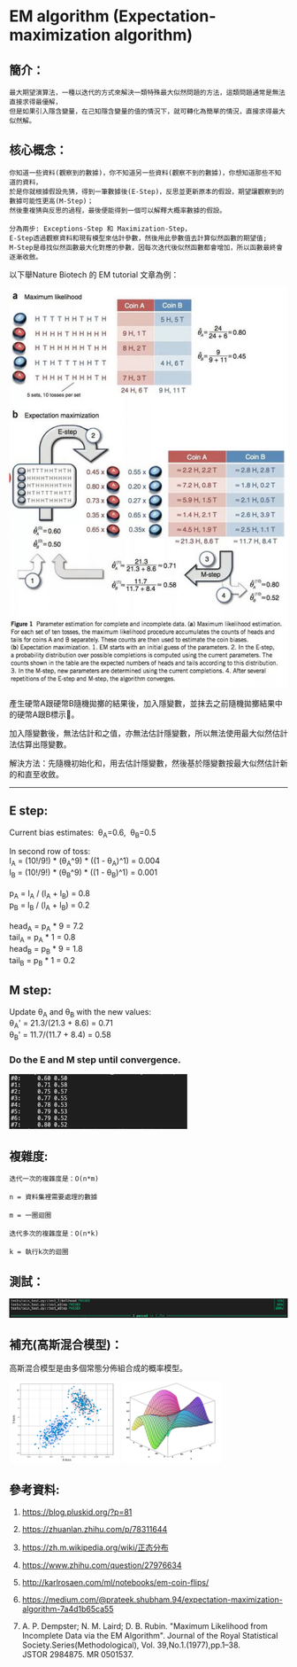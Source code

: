 # EM algorithm (Expectation-maximization algorithm) 

## 簡介：
```
最大期望演算法，一種以迭代的方式來解決一類特殊最大似然問題的方法，這類問題通常是無法直接求得最優解，
但是如果引入隱含變量，在己知隱含變量的值的情況下，就可轉化為簡單的情況，直接求得最大似然解。
```
## 核心概念：
```
你知道一些資料(觀察到的數據)，你不知道另一些資料(觀察不到的數據)，你想知道那些不知道的資料，
於是你就根據假設先猜，得到一筆數據後(E-Step)，反思並更新原本的假設，期望讓觀察到的數據可能性更高(M-Step)；
然後重複猜與反思的過程，最後便能得到一個可以解釋大概率數據的假設。

分為兩步: Exceptions-Step 和 Maximization-Step，
E-Step透過觀察資料和現有模型來估計參數，然後用此參數值去計算似然函數的期望值;
M-Step是尋找似然函數最大化對應的參數，因每次迭代後似然函數都會增加，所以函數最終會逐漸收斂。
```


以下舉Nature Biotech 的 EM tutorial 文章為例：

<img src='img/1.jpg'>

產生硬幣A跟硬幣B隨機拋擲的結果後，加入隱變數，並抹去之前隨機拋擲結果中的硬幣A跟B標示。

加入隱變數後，無法估計和之值，亦無法估計隱變數，所以無法使用最大似然估計法估算出隱變數。

解決方法：先隨機初始化和，用去估計隱變數，然後基於隱變數按最大似然估計新的和直至收斂。

----------------------------------------------------------------------------------

## E step:

Current bias estimates:&nbsp;&nbsp;θ<sub>A</sub>=0.6,&nbsp;&nbsp;θ<sub>B</sub>=0.5

In second row of toss:<br>
l<sub>A</sub> = (10!/9!) * (θ<sub>A</sub>^9) * ((1 - θ<sub>A</sub>)^1) = 0.004<br>
l<sub>B</sub> = (10!/9!) * (θ<sub>B</sub>^9) * ((1 - θ<sub>B</sub>)^1) = 0.001<br><br>
p<sub>A</sub> = l<sub>A</sub> / (l<sub>A</sub> + l<sub>B</sub>) = 0.8<br>
p<sub>B</sub> = l<sub>B</sub> / (l<sub>A</sub> + l<sub>B</sub>) = 0.2<br><br>
head<sub>A</sub> = p<sub>A</sub> * 9 = 7.2<br>
tail<sub>A</sub> = p<sub>A</sub> * 1 = 0.8<br>
head<sub>B</sub> = p<sub>B</sub> * 9 = 1.8<br>
tail<sub>B</sub> = p<sub>B</sub> * 1 = 0.2<br>


## M step:

Update θ<sub>A</sub> and θ<sub>B</sub> with the new values:<br>
θ<sub>A</sub>' = 21.3/(21.3 + 8.6) = 0.71<br>
θ<sub>B</sub>' = 11.7/(11.7 + 8.4) = 0.58

### Do the E and M step until convergence.

<img src='img/3.png'>

## 複雜度:
```
迭代一次的複雜度是：O(n*m)

n = 資料集裡需要處理的數據

m = 一圈迴圈

迭代多次的複雜度是：O(n*k)

k = 執行k次的迴圈
```
## 測試：

<img src='img/2.png'>

## 補充(高斯混合模型)：

高斯混合模型是由多個常態分佈組合成的概率模型。

<img src='img/5.png' width='200'>
<img src='img/4.jpg' width='180'>

## 參考資料:

1. https://blog.pluskid.org/?p=81

2. https://zhuanlan.zhihu.com/p/78311644

3. https://zh.m.wikipedia.org/wiki/正态分布

4. https://www.zhihu.com/question/27976634

5. http://karlrosaen.com/ml/notebooks/em-coin-flips/

6. https://medium.com/@prateek.shubham.94/expectation-maximization-algorithm-7a4d1b65ca55

7. A. P. Dempster; N. M. Laird; D. B. Rubin. "Maximum Likelihood from Incomplete Data via the EM Algorithm". Journal of the Royal Statistical Society.Series(Methodological), Vol. 39,No.1.(1977),pp.1–38. JSTOR 2984875. MR 0501537.
